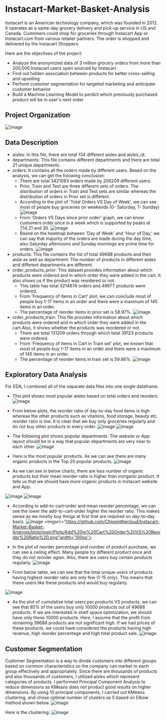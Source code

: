 # Instacart-Market-Basket-Analysis
Instacart is an American technology company, which was founded in 2012. It operates as a same-day grocery delivery and pick-up service in US and Canada.
Customers could shop for groceries through Instacart App or Instacart.com from various retailer partners. The order is shopped and delivered by the Instacart Shoppers.

Here are the objectives of the project:

* Analyze the anonymized data of 3 million grocery orders from more than 200,000 Instacart users open sourced by Instacart
* Find out hidden association between products for better cross-selling and upselling
* Perform customer segmentation for targeted marketing and anticipate customer behavior
* Build a Machine Learning Model to perdict which previously purchased product will be in user's next order

## Project Organization
![image](https://github.com/Chloeinthecloud/Instacart-Market-Basket-Analysis/blob/main/Plots/project%20organization.png)

## Data Description
* aisles: In this file, there are total 134 different aisles and aisles_id.
* departments: This file contains different departments and there are total 21 unique departments.
* orders: It contains all the orders made by different users. Based on the analysis, we can get the folowing conclusion:
   * There are total 3421083 orders made by 206209 different users.
   * Prior, Train and Test are three different sets of orders. The distribution of orders in Train and Test sets are similar whereas the distribution of orders in Prior set is different.
   * According to the plot of 'Total Orders VS Day of Week', we can see most of people buy groceries on weekends (0- Saturday, 1- Sunday)
![image](https://github.com/Chloeinthecloud/Instacart-Market-Basket-Analysis/blob/main/Plots/Total%20Orders%20per%20Day%20of%20Week.png)
   * From 'Orders VS Days since prior order' graph, we can know customers order once in a week which is supported by peaks at 7,14,21 and 30.
![image](https://github.com/Chloeinthecloud/Instacart-Market-Basket-Analysis/blob/main/Plots/Orders%20VS%20Days%20since%20prior%20order.png)
   * Based on the heatmap between 'Day of Week' and 'Hour of Day,' we can say that majority of the orders are made during the day time, also Saturday afternoons and Sunday mornings are prime time for orders.
![image](https://github.com/Chloeinthecloud/Instacart-Market-Basket-Analysis/blob/main/Plots/Frequency%20of%20Day%20of%20Week%20VS%20Hour%20of%20Day.png)
* products: This file contains the list of total 49688 products and their aisle as well as department. The number of products in different aisles and different departments are different.
* order_products_prior: This dataset provides information about which products were ordered and in which order they were added in the cart. It also shows us if the product was reordered or not.
   *  This table has total 3214874 orders and 49677 products were ordered.
   *  From 'Frequency of Items in Cart' plot, we can conclude most of people buy 1-17 items in an order and there were a maximum of 145 items in an order. 
   *  The percentage of reorder items in prior set is 58.97%.
![image](https://github.com/Chloeinthecloud/Instacart-Market-Basket-Analysis/blob/main/Plots/Frequency%20of%20Items%20in%20Cart%20in%20Prior%20set.png)
* order_products_train: This file provides information about which products were ordered and in which order they were added in the cart.Also, it shows whether the products was reordered or not.
   *  There are total 131209 orders through which total 39123 products were ordered.
   *  From 'Frequency of Items in Cart in Train set' plot, we known that most of people buy 1-17 items in an order and there were a maximum of 145 items in an order.
   *  The percentage of reorder items in train set is 59.86%.
![image](https://github.com/Chloeinthecloud/Instacart-Market-Basket-Analysis/blob/main/Plots/Frequency%20of%20Items%20in%20Cart%20in%20Train%20set.png)

## Exploratory Data Analysis
For EDA, I combined all of the separate data files into one single dataframe.
* This plot shows most popular aisles based on total orders and reorders.
![image](https://github.com/Chloeinthecloud/Instacart-Market-Basket-Analysis/blob/main/Plots/Popular%20Aisles.png)

* From below plots, the reorder ratio of day-to-day food items is high whereas the other products such as vitamins, food storage, beauty etc. reorder ratio is low. It is clear that we buy only groceries regularly and do not buy other products in every order.
![image](https://github.com/Chloeinthecloud/Instacart-Market-Basket-Analysis/blob/main/Plots/Aisle_High_Reorder.png)
![image](https://github.com/Chloeinthecloud/Instacart-Market-Basket-Analysis/blob/main/Plots/Aisle_Low_Reorder.png)

* The following plot shows popular departments. The website or App layout should be in a way that popular departments are very near to each other.
![image](https://github.com/Chloeinthecloud/Instacart-Market-Basket-Analysis/blob/main/Plots/Popular%20Departments.png)

* Here is the most popular products. As we can see there are many organic products in the Top 20 popular products.
![image](https://github.com/Chloeinthecloud/Instacart-Market-Basket-Analysis/blob/main/Plots/Most%20Popular%20Products.png)

* As we can see in below charts, there are less number of organic products but their mean reorder ratio is higher than inorganic product. It tells us that we should have more organic products in Instacart website and App.

![image](https://github.com/Chloeinthecloud/Instacart-Market-Basket-Analysis/blob/main/Plots/Total%20Organic%20%26%20Inorganic%20Products.png)
![image](https://github.com/Chloeinthecloud/Instacart-Market-Basket-Analysis/blob/main/Plots/Mean%20Reorder%20Ratio%20of%20Organic%20%26%20Inorganic%20Products.png)

* According to add-to-cart-order and mean reorder percentage, we can see the lower the add-to-cart-order higher the reorder ratio. This makes sense as we mostly buy things at first that are required on day-to-day basis.
![image](https://github.com/Chloeinthecloud/Instacart-Market-Basket-Analysis/blob/main/Plots/Add%20to%20Cart%20Order%20VS%20Reorder%20Ratio%20.png)
<imgsrc="https://github.com/Chloeinthecloud/Instacart-Market-Basket-Analysis/blob/main/Plots/Add%20to%20Cart%20Order%20VS%20Reorder%20Ratio%20.png"width='100px'> 

* In the plot of reorder percentage and number of product purchase, we can see a ceiling effect. Many people try different product once and they do not reorder agian. Also, there are users buy certain products regularly.
![image](https://github.com/Chloeinthecloud/Instacart-Market-Basket-Analysis/blob/main/Plots/Reorder%20Percentage%20VS%20Total%20Orders.png)

* From below table, we can see that the total unique users of products having highest reorder ratio are only few (1-15 only). This means that these users like these products and would buy regularly.

![image](https://github.com/Chloeinthecloud/Instacart-Market-Basket-Analysis/blob/main/Plots/Reorder_df.png)

* As the plot of cumulative total users per products VS products, we can see that 85% of the users buy only 10000 products out of 49688 products. If we are interested in shelf space optimization, we should have only these 10000 products. Here, I assume that the profit from remaining 39688 products are not significant high. If we had prices of these products, we could have considered the products having high revenue, high reorder percentage and high total product sale.
![image](https://github.com/Chloeinthecloud/Instacart-Market-Basket-Analysis/blob/main/Plots/Cumsum_products.png)

## Customer Segmentation
Customer Segmentation is a way to divide customers into different groups based on common characteristics so the company can market to each group effectively and appropriately. Since there are thousands of products and also thousands of customers, I utilized aisles which represent categories of products.
I performed Principal Component Analysis to reduce dimensions as KMeans does not product good results on higher dimensions. By using 10 principal components, I carried out KMeans clustering, and chose optimal number of clusters as 5 based on Elbow method shown below.
![image](https://github.com/Chloeinthecloud/Instacart-Market-Basket-Analysis/blob/main/Plots/Elbow%20Method%20for%20Optimal%20k.png)

Here is the clustering:
![image](https://github.com/Chloeinthecloud/Instacart-Market-Basket-Analysis/blob/main/Plots/Cluster.png,width=100px)
